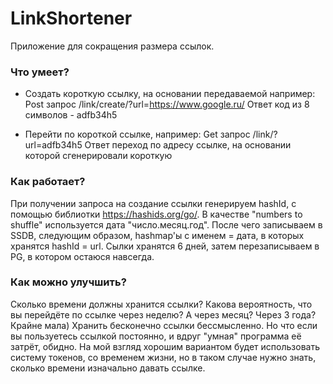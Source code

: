 # LinkShortener

Приложение для сокращения размера ссылок.

### Что умеет?

- Создать короткую ссылку, на основании передаваемой например: 
Post запрос /link/create/?url=https://www.google.ru/
Ответ код из 8 символов - adfb34h5

- Перейти по короткой ссылке, например:
Get запрос /link/?url=adfb34h5
Ответ переход по адресу ссылке, на основании которой сгенерировали короткую

### Как работает?

При получении запроса на создание ссылки генерируем hashId, с помощью библиотки https://hashids.org/go/. В качестве "numbers to shuffle" используется дата "число.месяц.год".
После чего записываем в SSDB, следующим образом, hashmap'ы c именем = дата, в которых хранятся hashId = url. Сылки хранятся 6 дней, затем перезаписываем в PG, в котором остаюся навсегда.

### Как можно улучшить?

Сколько времени должны хранится ссылки? Какова вероятность, что вы перейдёте по ссылке через неделю? А через месяц? Через 3 года?
Крайне мала) Хранить бесконечно ссылки бессмысленно. Но что если вы пользуетесь ссылкой постоянно, и вдруг "умная" программа её затрёт, обидно. На мой взгляд хорошим вариантом будет использовать систему токенов, со временем жизни, но в таком случае нужно знать, сколько времени изначально давать ссылке.






